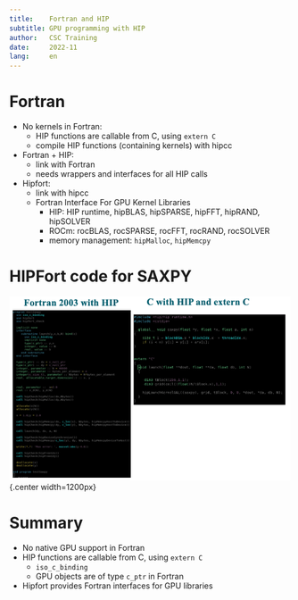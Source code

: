 ```yaml
---
title:    Fortran and HIP
subtitle: GPU programming with HIP
author:   CSC Training
date:     2022-11
lang:     en
---
```


# Fortran

* No kernels in Fortran:
    - HIP functions are callable from C, using `extern C`
    - compile HIP functions (containing kernels) with hipcc
* Fortran + HIP:
    - link with Fortran
    - needs wrappers and interfaces for all HIP calls
* Hipfort:
    - link with hipcc
    - Fortran Interface For GPU Kernel Libraries
      - HIP: HIP runtime, hipBLAS, hipSPARSE, hipFFT, hipRAND, hipSOLVER
      - ROCm: rocBLAS, rocSPARSE, rocFFT, rocRAND, rocSOLVER
      - memory management: `hipMalloc`, `hipMemcpy`


# HIPFort code for SAXPY

![](img/new_hipfort.png){.center width=1200px}

# Summary

* No native GPU support in Fortran
* HIP functions are callable from C, using `extern C`
  - `iso_c_binding` 
  - GPU objects are of type `c_ptr` in Fortran
* Hipfort provides Fortran interfaces for GPU libraries